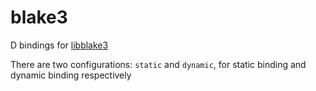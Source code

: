 # blake3

D bindings for [libblake3](https://github.com/BLAKE3-team/BLAKE3/tree/master/c)

There are two configurations: `static` and `dynamic`, for static binding and dynamic binding respectively
